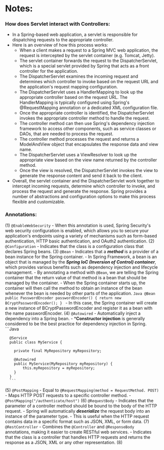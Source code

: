 # Notes:
### How does Servlet interact with Controllers:
- In a Spring-based web application, a servlet is responsible for dispatching requests to the appropriate controller. 
- Here is an overview of how this process works:
  - When a client makes a request to a Spring MVC web application, the request is intercepted by the servlet container (e.g. Tomcat, Jetty).
  - The servlet container forwards the request to the DispatcherServlet, which is a special servlet provided by Spring that acts as a front controller for the application.
  - The DispatcherServlet examines the incoming request and determines which controller to invoke based on the request URL and the application's request mapping configuration.
  - The DispatcherServlet uses a HandlerMapping to look up the appropriate controller based on the request URL. The HandlerMapping is typically configured using Spring's @RequestMapping annotation or a dedicated XML configuration file.
  - Once the appropriate controller is identified, the DispatcherServlet invokes the appropriate controller method to handle the request.
  - The controller method can then use Spring's dependency injection framework to access other components, such as service classes or DAOs, that are needed to process the request.
  - The controller method processes the request and returns a ModelAndView object that encapsulates the response data and view name.
  - The DispatcherServlet uses a ViewResolver to look up the appropriate view based on the view name returned by the controller method.
  - Once the view is resolved, the DispatcherServlet invokes the view to generate the response content and send it back to the client.
- Overall, the servlet container and the DispatcherServlet work together to intercept incoming requests, determine which controller to invoke, and process the request and generate the response. Spring provides a number of abstractions and configuration options to make this process flexible and customizable.

### Annotations:
  (1) `@EnableWebSecurity`
      - When this annotation is used, Spring Security's web security configuration is enabled, which allows you to secure your application's endpoints using a variety of mechanisms such as form-based authentication, HTTP basic authentication, and OAuth2 authentication.
  (2) `@Configuration`
      - Indicates that the class is a configuration class that declares Spring beans.
  (3) `@Bean`
      - Indicates that a ***method*** is a provider of a bean instance for the Spring container. 
      - In Spring Framework, a bean is an object that is managed by the ***Spring IoC (Inversion of Control) container***, which provides various benefits such as dependency injection and lifecycle management.
      - By annotating a method with `@Bean`, we are telling the Spring container that the return value of that method is a bean that should be managed by the container. 
      - When the Spring container starts up, the container will then call the method to obtain an instance of the bean whenever the bean is needed by other parts of the application.
      ```Java
      @Bean
      public PasswordEncoder passwordEncoder() {
        return new BCryptPasswordEncoder();
      }
      ```
      - In this case, the Spring container will create a new instance of BCryptPasswordEncoder and register it as a bean with the name passwordEncoder.
  (4) `@Autowired`
      - Automatically inject a dependency into a Spring bean.
      - ***Constructor injection** is generally considered to be the best practice for dependency injection in Spring.
      ```Java

      @Service
      public class MyService {

        private final MyRepository myRepository;

        @Autowired
        public MyService(MyRepository myRepository) {
            this.myRepository = myRepository;
        }
      }
      ```
  (5) `@PostMapping`
      - Equal to `@RequestMapping(method = RequestMethod. POST)`
      - Maps HTTP POST requests to a specific controller method.
        - `@PostMapping("/authenticate/host")`
  (6) `@RequestBody`
      - Indicates that the parameter of a controller method should be bound to the body of the HTTP request.
      - Spring will automatically ***deserialize*** the request body into an instance of the parameter type. 
      - This is useful when the HTTP request contains data in a specific format such as JSON, XML, or form data.
  (7) `@RestController`
      - Combines the `@Controller` and `@ResponseBody` annotations, making it easier to create RESTful web services.
      - Indicates that the class is a controller that handles HTTP requests and returns the response as a JSON, XML or any other representation.
  (8) 